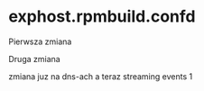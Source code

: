# exphost.rpmbuild.confd

Pierwsza zmiana

Druga zmiana

zmiana juz na dns-ach
a teraz streaming events 1

